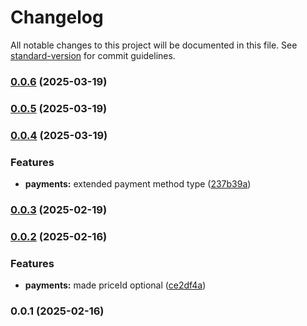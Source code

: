 # Changelog

All notable changes to this project will be documented in this file. See [standard-version](https://github.com/conventional-changelog/standard-version) for commit guidelines.

### [0.0.6](https://github.com/sus-org-pl/ngo-campaigns/compare/v0.0.5...v0.0.6) (2025-03-19)

### [0.0.5](https://github.com/sus-org-pl/ngo-campaigns/compare/v0.0.4...v0.0.5) (2025-03-19)

### [0.0.4](https://github.com/sus-org-pl/ngo-campaigns/compare/v0.0.3...v0.0.4) (2025-03-19)


### Features

* **payments:** extended payment method type ([237b39a](https://github.com/sus-org-pl/ngo-campaigns/commit/237b39a0b534dd4f6fe9e671a935dc2834e54c78))

### [0.0.3](https://github.com/sus-org-pl/ngo-campaigns/compare/v0.0.2...v0.0.3) (2025-02-19)

### [0.0.2](https://github.com/sus-org-pl/ngo-campaigns/compare/v0.0.1...v0.0.2) (2025-02-16)


### Features

* **payments:** made priceId optional ([ce2df4a](https://github.com/sus-org-pl/ngo-campaigns/commit/ce2df4a1d1a30535de93efc43e09f9386b68cd9c))

### 0.0.1 (2025-02-16)
